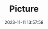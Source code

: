 ---
weight: 1
images:
- /images/edited/214.jpeg
title: Picture
date: 2023-11-11 13:57:58
tags: [luminarneo,work,ilce7m3,person]
---